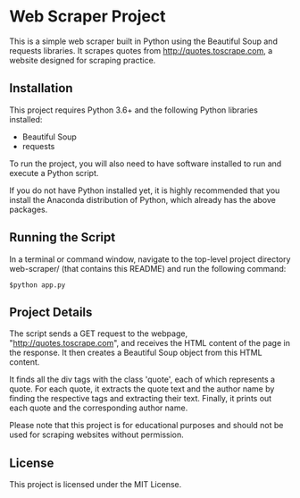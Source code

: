 # Web Scraper Project

This is a simple web scraper built in Python using the Beautiful Soup and requests libraries.
It scrapes quotes from http://quotes.toscrape.com, a website designed for scraping practice.

## Installation

This project requires Python 3.6+ and the following Python libraries installed:

* Beautiful Soup
* requests

To run the project, you will also need to have software installed to run and execute a Python script.

If you do not have Python installed yet, it is highly recommended that you install the Anaconda distribution of Python, which already has the above packages.

## Running the Script

In a terminal or command window, navigate to the top-level project directory web-scraper/ (that contains this README) and run the following command:

```
$python app.py
```


## Project Details

The script sends a GET request to the webpage, "http://quotes.toscrape.com", and receives the HTML content of the page in the response. It then creates a Beautiful Soup object from this HTML content.

It finds all the div tags with the class 'quote', each of which represents a quote. For each quote, it extracts the quote text and the author name by finding the respective tags and extracting their text. Finally, it prints out each quote and the corresponding author name.

Please note that this project is for educational purposes and should not be used for scraping websites without permission.

## License

This project is licensed under the MIT License.



